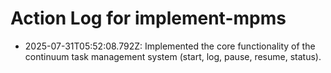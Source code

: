 # Action Log for implement-mpms


- 2025-07-31T05:52:08.792Z: Implemented the core functionality of the continuum task management system (start, log, pause, resume, status).
